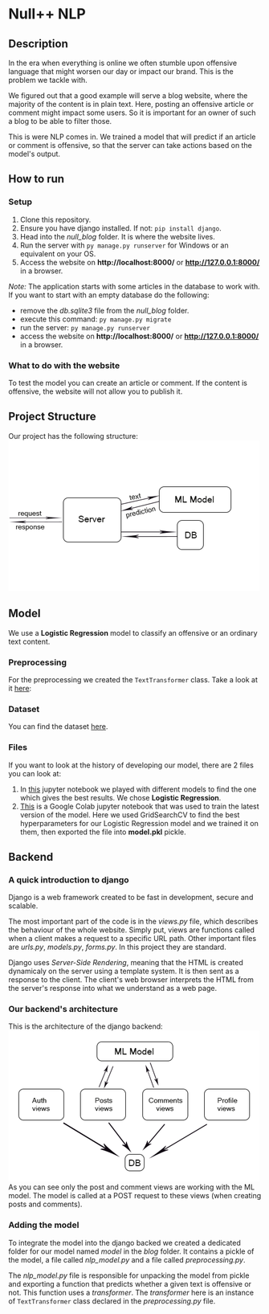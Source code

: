 # Null++ NLP

## Description
In the era when everything is online we often stumble upon offensive language that might worsen our day or impact our brand. This is the problem we tackle with.

We figured out that a good example will serve a blog website, where the majority of the content is in plain text. Here, posting an offensive article or comment might impact some users. So it is important for an owner of such a blog to be able to filter those.

This is were NLP comes in. We trained a model that will predict if an article or comment is offensive, so that the server can take actions based on the model's output.

## How to run
### Setup
1. Clone this repository.
2. Ensure you have django installed. If not: `pip install django`.
3. Head into the *null_blog* folder. It is where the website lives.
4. Run the server with `py manage.py runserver` for Windows or an equivalent on your OS.
5. Access the website on __http://localhost:8000/__ or __http://127.0.0.1:8000/__ in a browser.

*Note:* The application starts with some articles in the database to work with. If you want to start with an empty database do the following:
- remove the *db.sqlite3* file from the *null_blog* folder.
- execute this command: `py manage.py migrate`
- run the server: `py manage.py runserver`
- access the website on __http://localhost:8000/__ or __http://127.0.0.1:8000/__ in a browser.

### What to do with the website
To test the model you can create an article or comment. If the content is offensive, the website will not allow you to publish it.

## Project Structure
Our project has the following structure:
<br />
![The strucure of the project](assets/project_structure.png)

## Model
We use a __Logistic Regression__ model to classify an offensive or an ordinary text content.

### Preprocessing
For the preprocessing we created the `TextTransformer` class. Take a look at it [here](https://github.com/JustLearningThings/Null--NLP/blob/main/null_blog/blog/model/preprocessing.py): 

### Dataset
You can find the dataset [here](https://www.kaggle.com/mrinaal007/hate-speech-detection).

### Files
If you want to look at the history of developing our model, there are 2 files you can look at:
1. In [this](https://github.com/JustLearningThings/Null--NLP/blob/main/ML_Model.ipynb) jupyter notebook we played with different models to find the one which gives the best results. We chose __Logistic Regression__.
2. [This](https://colab.research.google.com/drive/1pS0WNQ4V3tGZb7ueKAq7bSrVlZQhpQyy?usp=sharing) is a Google Colab jupyter notebook that was used to train the latest version of the model. Here we used GridSearchCV to find the best hyperparameters for our Logistic Regression model and we trained it on them, then exported the file into __model.pkl__ pickle.

## Backend
### A quick introduction to django
Django is a web framework created to be fast in development, secure and scalable.

The most important part of the code is in the *views.py* file, which describes the behaviour of the whole website. Simply put, views are functions called when a client makes a request to a specific URL path. Other important files are *urls.py*, *models.py*, *forms.py*. In this project they are standard.

Django uses *Server-Side Rendering*, meaning that the HTML is created dynamicaly on the server using a template system. It is then sent as a response to the client. The client's web browser interprets the HTML from the server's response into what we understand as a web page.

### Our backend's architecture
This is the architecture of the django backend:
<br />
![The architecture of our backend app](assets/backend_structure.png)
<br />
As you can see only the post and comment views are working with the ML model. The model is called at a POST request to these views (when creating posts and comments).

### Adding the model
To integrate the model into the django backed we created a dedicated folder for our model named *model* in the *blog* folder. It contains a pickle of the model, a file called *nlp_model.py* and a file called *preprocessing.py*.

The *nlp_model.py* file is responsible for unpacking the model from pickle and exporting a function that predicts whether a given text is offensive or not. This function uses a *transformer*. The *transformer* here is an instance of `TextTransformer` class declared in the *preprocessing.py* file.